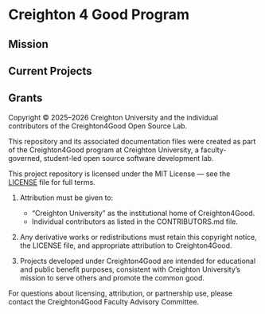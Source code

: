# Creighton 4 Good Program

## Mission


## Current Projects


## Grants




Copyright © 2025–2026 Creighton University  and the individual contributors of the Creighton4Good Open Source Lab.

This repository and its associated documentation files were created as part of the Creighton4Good program at Creighton University, a faculty-governed, student-led open source software development lab.

This project repository is licensed under the MIT License — see the [LICENSE](LICENSE.md) file for full terms.

1. Attribution must be given to:
   - “Creighton University” as the institutional home of Creighton4Good.
   - Individual contributors as listed in the CONTRIBUTORS.md file.

2. Any derivative works or redistributions must retain this copyright
   notice, the LICENSE file, and appropriate attribution to Creighton4Good.

3. Projects developed under Creighton4Good are intended for educational
   and public benefit purposes, consistent with Creighton University’s
   mission to serve others and promote the common good.

For questions about licensing, attribution, or partnership use,
please contact the Creighton4Good Faculty Advisory Committee.
